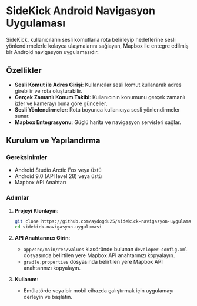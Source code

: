 # SideKick Android Navigasyon Uygulaması

SideKick, kullanıcıların sesli komutlarla rota belirleyip hedeflerine sesli yönlendirmelerle kolayca ulaşmalarını sağlayan, Mapbox ile entegre edilmiş bir Android navigasyon uygulamasıdır.

## Özellikler

- **Sesli Komut ile Adres Girişi**: Kullanıcılar sesli komut kullanarak adres girebilir ve rota oluşturabilir.
- **Gerçek Zamanlı Konum Takibi**: Kullanıcının konumunu gerçek zamanlı izler ve kamerayı buna göre günceller.
- **Sesli Yönlendirmeler**: Rota boyunca kullanıcıya sesli yönlendirmeler sunar.
- **Mapbox Entegrasyonu**: Güçlü harita ve navigasyon servisleri sağlar.

## Kurulum ve Yapılandırma

### Gereksinimler

- Android Studio Arctic Fox veya üstü
- Android 9.0 (API level 28) veya üstü
- Mapbox API Anahtarı

### Adımlar

1. **Projeyi Klonlayın**:
   ```bash
   git clone https://github.com/aydogdu25/sidekick-navigasyon-uygulamasi.git
   cd sidekick-navigasyon-uygulamasi

2. **API Anahtarınızı Girin**:
    - `app/src/main/res/values` klasöründe bulunan `developer-config.xml` dosyasında belirtilen yere Mapbox API anahtarınızı kopyalayın.
    - `gradle.properties` dosyasında belirtilen yere Mapbox API anahtarınızı kopyalayın.

3. **Kullanım**:
    - Emülatörde veya bir mobil cihazda çalıştırmak için uygulamayı derleyin ve başlatın.
